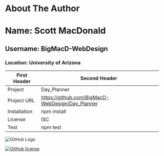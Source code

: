 
# About The Author
# Name: Scott MacDonald
## Username: BigMacD-WebDesign
### Location: University of Arizona

First Header | Second Header
-------------|---------------
Project      | Day_Planner
Project URL  | https://github.com/BigMacD-WebDesign/Day_Planner
Installation | npm install
License      | ISC
Test         | npm test


![GitHub Logo](https://avatars3.githubusercontent.com/u/60277883?v=4)

[![GitHub license](https://img.shields.io/badge/license-ISC-blue.svg)](https://github.com/BigMacD-WebDesign/Day_Planner)

    